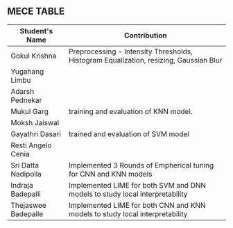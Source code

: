 ## MECE TABLE

|Student's Name           | Contribution                                             
|-------------------------|----------------------------------------------------------
|Gokul Krishna            | Preprocessing - Intensity Thresholds, Histogram Equalization, resizing, Gaussian Blur
|Yugahang Limbu
|Adarsh Pednekar
|Mukul Garg               | training and evaluation of KNN model.
|Moksh Jaiswal
|Gayathri Dasari          |trained and evaluation of SVM model
|Resti Angelo Cenia
|Sri Datta Nadipolla      |Implemented 3 Rounds of Empherical tuning for CNN and KNN models
|Indraja Badepalli        |Implemented LIME for both SVM and DNN models to study local interpretability
|Thejaswee Badepalle      |Implemented LIME for both CNN and KNN models to study local interpretability
